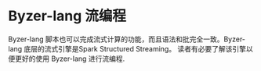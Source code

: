 # Byzer-lang 流编程

Byzer-lang 脚本也可以完成流式计算的功能，而且语法和批完全一致。Byzer-lang 底层的流式引擎是Spark Structured Streaming。 读者有必要了解该引擎以便更好的使用 Byzer-lang 进行流编程.